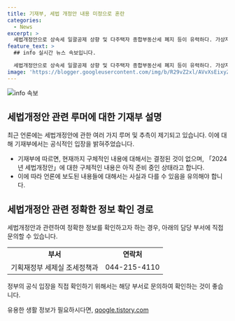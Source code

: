 ```yaml
---
title: 기재부, 세법 개정안 내용 미정으로 혼란
categories:
  - News
excerpt: >
  세법개정안으로 상속세 일괄공제 상향 및 다주택자 종합부동산세 폐지 등이 유력하다. 가상자산 과세는 3년 유예될 전망. 구체적 내용은 미정. 자세한 내용은 기재부 세제실로 문의바람. (자료출처=정책브리핑 www.korea.kr)
feature_text: >
  ## info 실시간 뉴스 속보입니다.

  세법개정안으로 상속세 일괄공제 상향 및 다주택자 종합부동산세 폐지 등이 유력하다. 가상자산 과세는 3년 유예될 전망. 구체적 내용은 미정. 자세한 내용은 기재부 세제실로 문의바람. (자료출처=정책브리핑 www.korea.kr)
image: 'https://blogger.googleusercontent.com/img/b/R29vZ2xl/AVvXsEixyZcFfHzMRdzZMjFBmAUKJYCLCGyLL1o632UiGVXcaFdKo_bkvkuCioo0uUKlGfBVcT3P84aROyZIXSBEx3Aw5nCQ3pTgDom1WDC4m8eifvWiAmWEEVb4x6G_l8C0QH225ldMjyaFvpxGEBGNO37VmDTDMHGhJPq73UglMfDca1-0aw/s1600/blogspot.png'
---
```


<p><img src="https://blogger.googleusercontent.com/img/b/R29vZ2xl/AVvXsEixyZcFfHzMRdzZMjFBmAUKJYCLCGyLL1o632UiGVXcaFdKo_bkvkuCioo0uUKlGfBVcT3P84aROyZIXSBEx3Aw5nCQ3pTgDom1WDC4m8eifvWiAmWEEVb4x6G_l8C0QH225ldMjyaFvpxGEBGNO37VmDTDMHGhJPq73UglMfDca1-0aw/s1600/blogspot.png" alt="info 속보" /></p>

<h2 data-ke-size="size26">세법개정안 관련 루머에 대한 기재부 설명</h2>

<p data-ke-size="size16">최근 언론에는 세법개정안에 관한 여러 가지 루머 및 추측이 제기되고 있습니다. 이에 대해 기재부에서는 공식적인 입장을 밝혀주었습니다.</p>

<ul>
  <li>기재부에 따르면, 현재까지 구체적인 내용에 대해서는 결정된 것이 없으며, 「2024년 세법개정안」에 대한 구체적인 내용은 아직 준비 중인 상태라고 합니다.</li>
  <li>이에 따라 언론에 보도된 내용들에 대해서는 사실과 다를 수 있음을 유의해야 합니다.</li>
</ul>

<h2 data-ke-size="size26">세법개정안 관련 정확한 정보 확인 경로</h2>

<p data-ke-size="size16">세법개정안과 관련하여 정확한 정보를 확인하고자 하는 경우, 아래의 담당 부서에 직접 문의할 수 있습니다.</p>

<table>
  <tr>
    <td style="text-align: center; height: 17px;"><b>부서</b></td>
    <td style="text-align: center; height: 17px;"><b>연락처</b></td>
  </tr>
  <tr>
    <td style="text-align: center; height: 17px;">기획재정부 세제실 조세정책과</td>
    <td style="text-align: center; height: 17px;">044-215-4110</td>
  </tr>
</table>

<p data-ke-size="size16">정부의 공식 입장을 직접 확인하기 위해서는 해당 부서로 문의하여 확인하는 것이 좋습니다.</p>
유용한 생활 정보가 필요하시다면, <a href="https://qoogle.tistory.com" rel="dofollow">qoogle.tistory.com</a>


